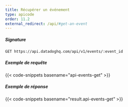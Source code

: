 ```yaml
---
title: Récupérer un événement
type: apicode
order: 11.2
external_redirect: /api/#get-an-event
---
```


##### Signature
`GET https://api.datadoghq.com/api/v1/events/:event_id`
##### Exemple de requête
{{< code-snippets basename="api-events-get" >}}
##### Exemple de réponse
{{< code-snippets basename="result.api-events-get" >}}

